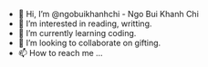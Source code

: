 - 👋 Hi, I’m @ngobuikhanhchi - Ngo Bui Khanh Chi
- 👀 I’m interested in reading, writting.
- 🌱 I’m currently learning coding.
- 💞️ I’m looking to collaborate on gifting.
- 📫 How to reach me ...

<!---
ngobuikhanhchi/ngobuikhanhchi is a ✨ special ✨ repository because its `README.md` (this file) appears on your GitHub profile.
You can click the Preview link to take a look at your changes.
--->
